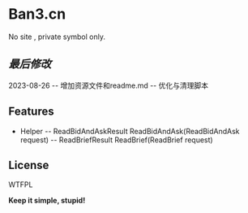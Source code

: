 ﻿# Ban3.cn
No site , private symbol only.

## _最后修改_
2023-08-26
-- 增加资源文件和readme.md
-- 优化与清理脚本

## Features

- Helper
-- ReadBidAndAskResult ReadBidAndAsk(ReadBidAndAsk request)
-- ReadBriefResult ReadBrief(ReadBrief request)

## License

WTFPL

**Keep it simple, stupid!**